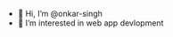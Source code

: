 - 👋 Hi, I’m @onkar-singh
- 👀 I’m interested in web app devlopment


<!---
onkar-singh/onkar-singh is a ✨ special ✨ repository because its `README.md` (this file) appears on your GitHub profile.
You can click the Preview link to take a look at your changes.
--->
